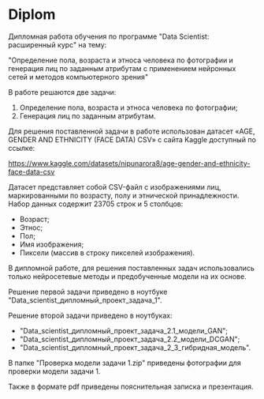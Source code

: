 # Diplom
Дипломная работа обучения по программе "Data Scientist: расширенный курс" на тему: 

"Определение пола, возраста и этноса человека по фотографии и генерация лиц по заданным атрибутам с применением нейронных сетей и методов компьютерного зрения"

В работе решаются две задачи:
1.	Определение пола, возраста и этноса человека по фотографии;
2.	Генерация лиц по заданным атрибутам.

Для решения поставленной задачи в работе использован датасет «AGE, GENDER AND ETHNICITY (FACE DATA) CSV» с сайта Kaggle доступный по ссылке:

https://www.kaggle.com/datasets/nipunarora8/age-gender-and-ethnicity-face-data-csv

Датасет представляет собой CSV-файл с изображениями лиц, маркированными по возрасту, полу и этнической принадлежности.
Набор данных содержит 23705 строк и 5 столбцов:
- Возраст;
- Этнос;
- Пол;
- Имя изображения;
- Пиксели (массив в строку пикселей изображения).

В дипломной работе, для решения поставленных задач использовались только нейросетевые методы и предобученные модели на их основе.

Решение первой задачи приведено в ноутбуке "Data_scientist_дипломный_проект_задача_1".

Решение второй задачи приведено в ноутбуках:
- "Data_scientist_дипломный_проект_задача_2.1_модели_GAN";
- "Data_scientist_дипломный_проект_задача_2.2_модели_DCGAN";
- "Data_scientist_дипломный_проект_задача_2_3_гибридная_модель".

В папке "Проверка модели задачи 1.zip" приведены фотографии для проверки модели задачи 1.

Также в формате pdf приведены пояснительная записка и презентация.
